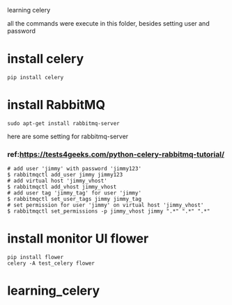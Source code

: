 learning celery

all the commands were execute in this folder, besides setting user and password

# install celery
```
pip install celery
```

# install RabbitMQ
```
sudo apt-get install rabbitmq-server
```

here are some setting for rabbitmq-server
### ref:https://tests4geeks.com/python-celery-rabbitmq-tutorial/
```
# add user 'jimmy' with password 'jimmy123'
$ rabbitmqctl add_user jimmy jimmy123
# add virtual host 'jimmy_vhost'
$ rabbitmqctl add_vhost jimmy_vhost
# add user tag 'jimmy_tag' for user 'jimmy'
$ rabbitmqctl set_user_tags jimmy jimmy_tag
# set permission for user 'jimmy' on virtual host 'jimmy_vhost'
$ rabbitmqctl set_permissions -p jimmy_vhost jimmy ".*" ".*" ".*"

```

# install monitor UI flower
```
pip install flower
celery -A test_celery flower
```

# learning_celery
